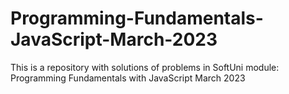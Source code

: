 # Programming-Fundamentals-JavaScript-March-2023
This is a repository with solutions of problems in SoftUni module: Programming Fundamentals with JavaScript March 2023
